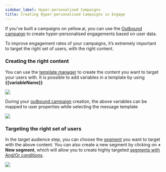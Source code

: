 ```yaml
---
sidebar_label: Hyper-personalised Campaigns
title: Creating Hyper-personalised Campaigns in Engage
---
```


If you’ve built a campaigns on yellow.ai, you can use the [Outbound campaign](https://docs.yellow.ai/docs/platform_concepts/engagement/outbound/outbound-campaigns/run-campaign) to create hyper-personalised engagements based on user data.

To improve engagement rates of your campaigns, it’s extremely important to target the right set of users, with the right content.

### Creating the right content
You can use the [template manager](https://docs.yellow.ai/docs/platform_concepts/engagement/outbound/templates/overview) to create the content you want to target your users with. It is possible to add variables in a template by using **{{variableName}}**

![](https://i.imgur.com/QxXgHqa.png)

During your [outbound campaign](https://docs.yellow.ai/docs/platform_concepts/engagement/outbound/outbound-campaigns/run-campaign) creation, the above variables can be mapped to user properties while selecting the message template

![](https://i.imgur.com/uMaeBsY.png)

### Targeting the right set of users
In the target audience step, you can choose the [segment](https://docs.yellow.ai/docs/platform_concepts/engagement/cdp/user_data_segments/segments_overview) you want to target with the above content. You can also create a new segment by clicking on **+ New segment**, which will allow you to create highly targeted [segments with And/Or conditions](/docs/platform_concepts/engagement/cdp/user_data_segments/segment_usecases#21-segments-with-multiple-conditions-andor).

![](https://i.imgur.com/wv4WTfl.png)

